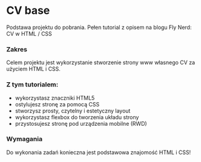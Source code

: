 # CV base

Podstawa projektu do pobrania. Pełen tutorial z opisem na blogu Fly Nerd: CV w HTML / CSS

### Zakres

Celem projektu jest wykorzystanie stworzenie strony www własnego CV za użyciem HTML i CSS.

### Z tym tutorialem:
- wykorzystasz znaczniki HTML5
- ostylujesz stronę za pomocą CSS
- stworzysz prosty, czytelny i estetyczny layout
- wykorzystasz flexbox do tworzenia układu strony
- przystosujesz stronę pod urządzenia mobilne (RWD)

### Wymagania
Do wykonania zadań konieczna jest podstawowa znajomość HTML i CSS!